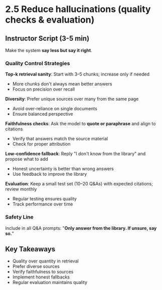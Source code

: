 # 2.5 Reduce hallucinations (quality checks & evaluation)

## Instructor Script (3-5 min)

Make the system **say less but say it right**.

### Quality Control Strategies

**Top-k retrieval sanity**: Start with 3–5 chunks; increase only if needed

- More chunks don't always mean better answers
- Focus on precision over recall

**Diversity**: Prefer unique sources over many from the same page

- Avoid over-reliance on single documents
- Ensure balanced perspective

**Faithfulness checks**: Ask the model to **quote or paraphrase** and align to citations

- Verify that answers match the source material
- Check for proper attribution

**Low-confidence fallback**: Reply "I don't know from the library" and propose what to add

- Honest uncertainty is better than wrong answers
- Use feedback to improve the library

**Evaluation**: Keep a small test set (10–20 Q&As) with expected citations; review monthly

- Regular testing ensures quality
- Track performance over time

### Safety Line

Include in all Q&A prompts: "**Only answer from the library. If unsure, say so.**"

## Key Takeaways

- Quality over quantity in retrieval
- Prefer diverse sources
- Verify faithfulness to sources
- Implement honest fallbacks
- Regular evaluation maintains quality
